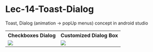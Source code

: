 # Lec-14-Toast-Dialog
Toast, Dialog (animation -> popUp menus) concept in android studio

<table> 
  <tr>
    <th> Checkboxes Dialog </th>
    <th> Customized Dialog Box </th>
  </tr>
  <tr>
    <td>
      <img src="https://user-images.githubusercontent.com/79749919/172580318-3d4e2e97-a5c2-4bff-9617-1e8a3561cb42.png">
    </td>
    <td>
      <img src="https://user-images.githubusercontent.com/79749919/172580441-d03cc805-ae91-400f-84a7-8da73749b35b.png">
    </td>
  </tr>
</table>
